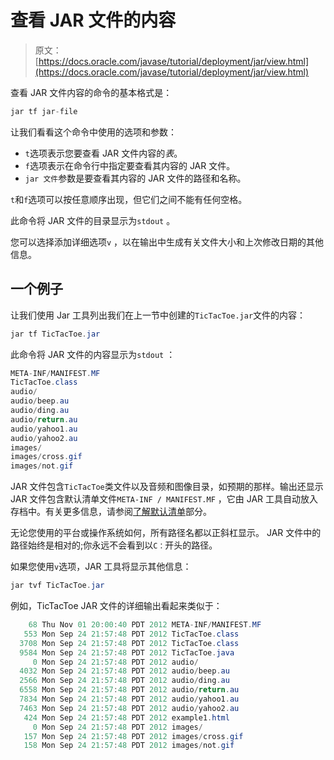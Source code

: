 # 查看 JAR 文件的内容

> 原文： [https://docs.oracle.com/javase/tutorial/deployment/jar/view.html](https://docs.oracle.com/javase/tutorial/deployment/jar/view.html)

查看 JAR 文件内容的命令的基本格式是：

```java
jar tf jar-file

```

让我们看看这个命令中使用的选项和参数：

*   `t`选项表示您要查看 JAR 文件内容的*表*。
*   `f`选项表示在命令行中指定要查看其内容的 JAR 文件。
*   `jar 文件`参数是要查看其内容的 JAR 文件的路径和名称。

`t`和`f`选项可以按任意顺序出现，但它们之间不能有任何空格。

此命令将 JAR 文件的目录显示为`stdout` 。

您可以选择添加详细选项`v` ，以在输出中生成有关文件大小和上次修改日期的其他信息。

## 一个例子

让我们使用 Jar 工具列出我们在上一节中创建的`TicTacToe.jar`文件的内容：

```java
jar tf TicTacToe.jar

```

此命令将 JAR 文件的内容显示为`stdout` ：

```java
META-INF/MANIFEST.MF
TicTacToe.class
audio/
audio/beep.au
audio/ding.au
audio/return.au
audio/yahoo1.au
audio/yahoo2.au
images/
images/cross.gif
images/not.gif

```

JAR 文件包含`TicTacToe`类文件以及音频和图像目录，如预期的那样。输出还显示 JAR 文件包含默认清单文件`META-INF / MANIFEST.MF` ，它由 JAR 工具自动放入存档中。有关更多信息，请参阅[了解默认清单](defman.html)部分。

无论您使用的平台或操作系统如何，所有路径名都以正斜杠显示。 JAR 文件中的路径始终是相对的;你永远不会看到以`C：`开头的路径。

如果您使用`v`选项，JAR 工具将显示其他信息：

```java
jar tvf TicTacToe.jar

```

例如，TicTacToe JAR 文件的详细输出看起来类似于：

```java
    68 Thu Nov 01 20:00:40 PDT 2012 META-INF/MANIFEST.MF
   553 Mon Sep 24 21:57:48 PDT 2012 TicTacToe.class
  3708 Mon Sep 24 21:57:48 PDT 2012 TicTacToe.class
  9584 Mon Sep 24 21:57:48 PDT 2012 TicTacToe.java
     0 Mon Sep 24 21:57:48 PDT 2012 audio/
  4032 Mon Sep 24 21:57:48 PDT 2012 audio/beep.au
  2566 Mon Sep 24 21:57:48 PDT 2012 audio/ding.au
  6558 Mon Sep 24 21:57:48 PDT 2012 audio/return.au
  7834 Mon Sep 24 21:57:48 PDT 2012 audio/yahoo1.au
  7463 Mon Sep 24 21:57:48 PDT 2012 audio/yahoo2.au
   424 Mon Sep 24 21:57:48 PDT 2012 example1.html
     0 Mon Sep 24 21:57:48 PDT 2012 images/
   157 Mon Sep 24 21:57:48 PDT 2012 images/cross.gif
   158 Mon Sep 24 21:57:48 PDT 2012 images/not.gif

```